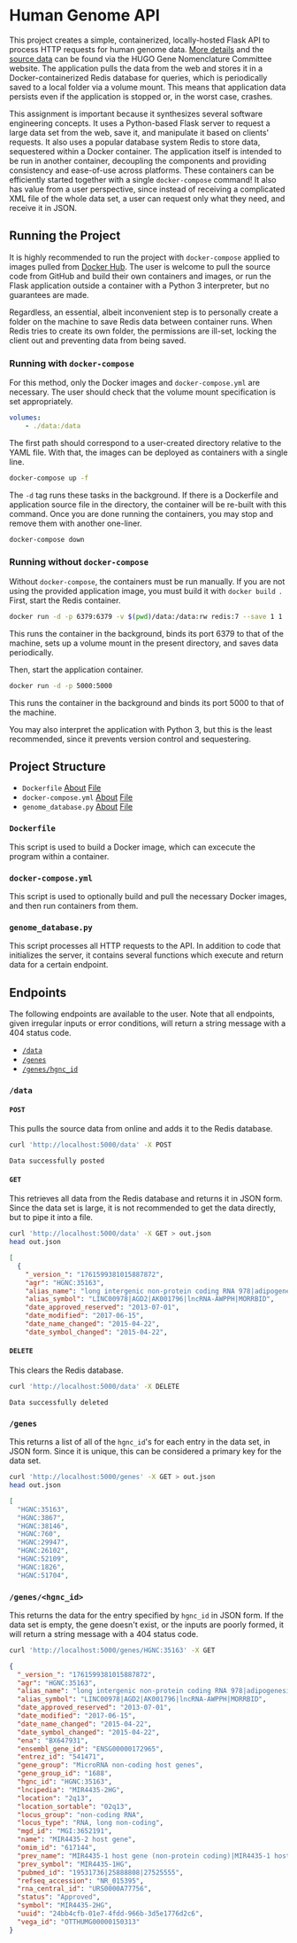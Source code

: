 # Human Genome API

This project creates a simple, containerized, locally-hosted Flask API to process HTTP requests for human genome data. [More details](https://www.genenames.org/download/archive/) and the [source data](https://ftp.ebi.ac.uk/pub/databases/genenames/hgnc/json/hgnc_complete_set.json) can be found via the HUGO Gene Nomenclature Committee website. The application pulls the data from the web and stores it in a Docker-containerized Redis database for queries, which is periodically saved to a local folder via a volume mount. This means that application data persists even if the application is stopped or, in the worst case, crashes.

This assignment is important because it synthesizes several software engineering concepts. It uses a Python-based Flask server to request a large data set from the web, save it, and manipulate it based on clients' requests. It also uses a popular database system Redis to store data, sequestered within a Docker container. The application itself is intended to be run in another container, decoupling the components and providing consistency and ease-of-use across platforms. These containers can be efficiently started together with a single `docker-compose` command! It also has value from a user perspective, since instead of receiving a complicated XML file of the whole data set, a user can request only what they need, and receive it in JSON.

## Running the Project

It is highly recommended to run the project with `docker-compose` applied to images pulled from [Docker Hub](https://hub.docker.com/repository/docker/ashtonvcole/genome_database/). The user is welcome to pull the source code from GitHub and build their own containers and images, or run the Flask application outside a container with a Python 3 interpreter, but no guarantees are made.

Regardless, an essential, albeit inconvenient step is to personally create a folder on the machine to save Redis data between container runs. When Redis tries to create its own folder, the permissions are ill-set, locking the client out and preventing data from being saved.

### Running with `docker-compose`

For this method, only the Docker images and `docker-compose.yml` are necessary. The user should check that the volume mount specification is set appropriately.

```yml
volumes:
    - ./data:/data
```

The first path should correspond to a user-created directory relative to the YAML file. With that, the images can be deployed as containers with a single line.

```bash
docker-compose up -f
```

The `-d`  tag runs these tasks in the background. If there is a Dockerfile and application source file in the directory, the container will be re-built with this command. Once you are done running the containers, you may stop and remove them with another one-liner.

```bash
docker-compose down
```

### Running without `docker-compose`

Without `docker-compose`, the containers must be run manually. If you are not using the provided application image, you must build it with `docker build `. First, start the Redis container.

```bash
docker run -d -p 6379:6379 -v $(pwd)/data:/data:rw redis:7 --save 1 1
```

This runs the container in the background, binds its port 6379 to that of the machine, sets up a volume mount in the present directory, and saves data periodically.

Then, start the application container.

```bash
docker run -d -p 5000:5000
```

This runs the container in the background and binds its port 5000 to that of the machine.

You may also interpret the application with Python 3, but this is the least recommended, since it prevents version control and sequestering.

## Project Structure

- `Dockerfile` [About](#dockerfile) [File](Dockerfile)
- `docker-compose.yml` [About](#docker-composeyml) [File](docker-compose.yml)
- `genome_database.py` [About](#genome_databasepy) [File](genome_database.py)

### `Dockerfile`

This script is used to build a Docker image, which can excecute the program within a container.

### `docker-compose.yml`

This script is used to optionally build and pull the necessary Docker images, and then run containers from them.

### `genome_database.py`

This script processes all HTTP requests to the API. In addition to code that initializes the server, it contains several functions which execute and return data for a certain endpoint.

## Endpoints

The following endpoints are available to the user. Note that all endpoints, given irregular inputs or error conditions, will return a string message with a 404 status code.

- [`/data`](#data)
- [`/genes`](#genes)
- [`/genes/hgnc_id`](#geneshgnc_id)

### `/data`

#### `POST`

This pulls the source data from online and adds it to the Redis database.

```bash
curl 'http://localhost:5000/data' -X POST
```

```
Data successfully posted
```

#### `GET`

This retrieves all data from the Redis database and returns it in JSON form. Since the data set is large, it is not recommended to get the data directly, but to pipe it into a file.

```bash
curl 'http://localhost:5000/data' -X GET > out.json
head out.json
```

```json
[
  {
    "_version_": "1761599381015887872",
    "agr": "HGNC:35163",
    "alias_name": "long intergenic non-protein coding RNA 978|adipogenesis down-regulated transcript 2|lncRNA associated with poor prognosis of HCC|myeloid RNA regulator of Bim-induced death",
    "alias_symbol": "LINC00978|AGD2|AK001796|lncRNA-AWPPH|MORRBID",
    "date_approved_reserved": "2013-07-01",
    "date_modified": "2017-06-15",
    "date_name_changed": "2015-04-22",
    "date_symbol_changed": "2015-04-22",
```

#### `DELETE`

This clears the Redis database.

```bash
curl 'http://localhost:5000/data' -X DELETE
```

```
Data successfully deleted
```

### `/genes`

This returns a list of all of the `hgnc_id`'s for each entry in the data set, in JSON form. Since it is unique, this can be considered a primary key for the data set.

```bash
curl 'http://localhost:5000/genes' -X GET > out.json
head out.json
```

```json
[
  "HGNC:35163",
  "HGNC:3867",
  "HGNC:38146",
  "HGNC:760",
  "HGNC:29947",
  "HGNC:26102",
  "HGNC:52109",
  "HGNC:1826",
  "HGNC:51704",
```

### `/genes/<hgnc_id>`

This returns the data for the entry specified by `hgnc_id` in JSON form. If the data set is empty, the gene doesn't exist, or the inputs are poorly formed, it will return a string message with a 404 status code.

```bash
curl 'http://localhost:5000/genes/HGNC:35163' -X GET
```

```json
{
  "_version_": "1761599381015887872",
  "agr": "HGNC:35163",
  "alias_name": "long intergenic non-protein coding RNA 978|adipogenesis down-regulated transcript 2|lncRNA associated with poor prognosis of HCC|myeloid RNA regulator of Bim-induced death",
  "alias_symbol": "LINC00978|AGD2|AK001796|lncRNA-AWPPH|MORRBID",
  "date_approved_reserved": "2013-07-01",
  "date_modified": "2017-06-15",
  "date_name_changed": "2015-04-22",
  "date_symbol_changed": "2015-04-22",
  "ena": "BX647931",
  "ensembl_gene_id": "ENSG00000172965",
  "entrez_id": "541471",
  "gene_group": "MicroRNA non-coding host genes",
  "gene_group_id": "1688",
  "hgnc_id": "HGNC:35163",
  "lncipedia": "MIR4435-2HG",
  "location": "2q13",
  "location_sortable": "02q13",
  "locus_group": "non-coding RNA",
  "locus_type": "RNA, long non-coding",
  "mgd_id": "MGI:3652191",
  "name": "MIR4435-2 host gene",
  "omim_id": "617144",
  "prev_name": "MIR4435-1 host gene (non-protein coding)|MIR4435-1 host gene",
  "prev_symbol": "MIR4435-1HG",
  "pubmed_id": "19531736|25888808|27525555",
  "refseq_accession": "NR_015395",
  "rna_central_id": "URS0000A77756",
  "status": "Approved",
  "symbol": "MIR4435-2HG",
  "uuid": "24bb4cfb-01e7-4fdd-966b-3d5e1776d2c6",
  "vega_id": "OTTHUMG00000150313"
}
```
